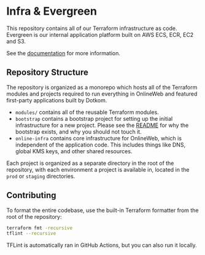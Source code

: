 # Infra & Evergreen

This repository contains all of our Terraform infrastructure as code. Evergreen is our internal application platform built on AWS ECS, ECR, EC2 and S3.

See the [documentation](docs/) for more information.

## Repository Structure

The repository is organized as a monorepo which hosts all of the Terraform modules and projects required to run
everything in OnlineWeb and featured first-party applications built by Dotkom.

- `modules/` contains all of the reusable Terraform modules.
- `bootstrap` contains a bootstrap project for setting up the initial infrastructure for a new project. Please see the
  [README](bootstrap/README.md) for why the bootstrap exists, and why you should not touch it.
- `online-infra` contains core infrastructure for OnlineWeb, which is independent of the application code. This includes
  things like DNS, global KMS keys, and other shared resources.

Each project is organized as a separate directory in the root of the repository, with each environment a project is
available in, located in the `prod` or `staging` directories.

## Contributing

To format the entire codebase, use the built-in Terraform formatter from the root of the repository:

```bash
terraform fmt -recursive
tflint --recursive
```

TFLint is automatically ran in GitHub Actions, but you can also run it locally.
